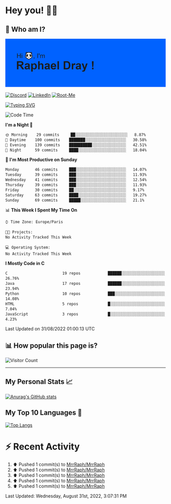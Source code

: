 # **Hey you! 👋🏼**

## **🔎 Who am I?**

<img src="https://github.com/MrrRaph/MrrRaph/blob/master/header.png?raw=true">

[![Discord](https://img.shields.io/badge/Discord-7289DA?style=for-the-badge&logo=discord&logoColor=white
)](https://discordapp.com/users/MrRaph#4214/)
[![LinkedIn](https://img.shields.io/badge/LinkedIn-0077B5?style=for-the-badge&logo=linkedin&logoColor=white)](https://www.linkedin.com/in/raphaeldray/)
[![Root-Me](https://img.shields.io/badge/dynamic/json?color=yellowgreen&label=Root-me%20Score&query=score&style=for-the-badge&url=https://raw.githubusercontent.com/MrrRaph/MrrRaph/master/root-me-stats.json&logoColor=white)](https://www.root-me.org/PandHacker)


[![Typing SVG](https://readme-typing-svg.herokuapp.com?font=glory&size=23&multiline=true&height=65&lines=CyberSecurity+Engineer+%F0%9F%92%BB;Freelance+Fullstack+Developer)](https://git.io/typing-svg)

<!--START_SECTION:waka-->
![Code Time](http://img.shields.io/badge/Code%20Time-0%20secs-blue)

**I'm a Night 🦉** 

```text
🌞 Morning    29 commits     ██░░░░░░░░░░░░░░░░░░░░░░░   8.87% 
🌆 Daytime    100 commits    ███████░░░░░░░░░░░░░░░░░░   30.58% 
🌃 Evening    139 commits    ██████████░░░░░░░░░░░░░░░   42.51% 
🌙 Night      59 commits     ████░░░░░░░░░░░░░░░░░░░░░   18.04%

```
📅 **I'm Most Productive on Sunday** 

```text
Monday       46 commits     ███░░░░░░░░░░░░░░░░░░░░░░   14.07% 
Tuesday      39 commits     ███░░░░░░░░░░░░░░░░░░░░░░   11.93% 
Wednesday    41 commits     ███░░░░░░░░░░░░░░░░░░░░░░   12.54% 
Thursday     39 commits     ███░░░░░░░░░░░░░░░░░░░░░░   11.93% 
Friday       30 commits     ██░░░░░░░░░░░░░░░░░░░░░░░   9.17% 
Saturday     63 commits     ████░░░░░░░░░░░░░░░░░░░░░   19.27% 
Sunday       69 commits     █████░░░░░░░░░░░░░░░░░░░░   21.1%

```


📊 **This Week I Spent My Time On** 

```text
⌚︎ Time Zone: Europe/Paris

🐱‍💻 Projects: 
No Activity Tracked This Week

💻 Operating System: 
No Activity Tracked This Week

```

**I Mostly Code in C** 

```text
C                        19 repos            ██████░░░░░░░░░░░░░░░░░░░   26.76% 
Java                     17 repos            ██████░░░░░░░░░░░░░░░░░░░   23.94% 
Python                   10 repos            ███░░░░░░░░░░░░░░░░░░░░░░   14.08% 
HTML                     5 repos             █░░░░░░░░░░░░░░░░░░░░░░░░   7.04% 
JavaScript               3 repos             █░░░░░░░░░░░░░░░░░░░░░░░░   4.23%

```



 Last Updated on 31/08/2022 01:00:13 UTC
<!--END_SECTION:waka-->

## **📊 How popular this page is?**

![Visitor Count](https://profile-counter.glitch.me/MrrRaph/count.svg)

---

## **My Personal Stats 📈**

[![Anurag's GitHub stats](https://github-readme-stats.vercel.app/api?username=mrrraph&count_private=true&show_icons=true&title_color=fff&text_color=fff&bg_color=30,36d1dc,904e95)](https://github.com/anuraghazra/github-readme-stats)

## **My Top 10 Languages 📣**

[![Top Langs](https://github-readme-stats.vercel.app/api/top-langs/?username=mrrraph&langs_count=10&layout=compact&hide=html,css&hide_title=true)](https://github.com/anuraghazra/github-readme-stats)


# **⚡ Recent Activity**

<!--RECENT_ACTIVITY:start-->
1. ⬆️ Pushed 1 commit(s) to [MrrRaph/MrrRaph](https://github.com/MrrRaph/MrrRaph)
2. ⬆️ Pushed 1 commit(s) to [MrrRaph/MrrRaph](https://github.com/MrrRaph/MrrRaph)
3. ⬆️ Pushed 1 commit(s) to [MrrRaph/MrrRaph](https://github.com/MrrRaph/MrrRaph)
4. ⬆️ Pushed 1 commit(s) to [MrrRaph/MrrRaph](https://github.com/MrrRaph/MrrRaph)
5. ⬆️ Pushed 1 commit(s) to [MrrRaph/MrrRaph](https://github.com/MrrRaph/MrrRaph)
<!--RECENT_ACTIVITY:end-->
<!--RECENT_ACTIVITY:last_update-->
Last Updated: Wednesday, August 31st, 2022, 3:07:31 PM
<!--RECENT_ACTIVITY:last_update_end-->
